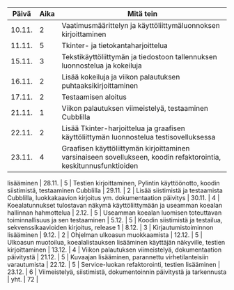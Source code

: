 | **Päivä** | **Aika** | **Mitä tein** |
| --------- | -------- | ------------- |
| 10.11. |  2 | Vaatimusmäärittelyn ja käyttöliittymäluonnoksen kirjoittaminen |
| 11.11. |  5 | Tkinter- ja tietokantaharjoittelua
| 15.11. |  3 | Tekstikäyttöliittymän ja tiedostoon tallennuksen  luonnostelua ja kokeiluja
| 16.11. |  2 | Lisää kokeiluja ja viikon palautuksen puhtaaksikirjoittaminen
| 17.11. |  2 | Testaamisen aloitus
| 21.11. |  1 | Viikon palautuksen viimeistelyä, testaaminen Cubblilla
| 22.11. |  2 | Lisää Tkinter-harjoittelua ja graafisen käyttöliittymän luonnostelua testisovelluksessa
| 23.11. |  4 | Graafisen käyttöliittymän kirjoittaminen varsinaiseen sovellukseen, koodin refaktorointia, keskitunnusfunktioiden 
lisääminen
| 28.11. |  5 | Testien kirjoittaminen, Pylintin käyttöönotto, koodin siistimistä, testaaminen Cubblilla
| 29.11. |  2 | Lisää siistimistä ja testaamista Cubblilla, luokkakaavion kirjoitus ym. dokumentaation päivitys
| 30.11. |  4 | Koealatunnukset tulostavan näkymä käyttöliittymään ja useamman koealan hallinnan hahmottelua
| 2.12.  |  5 | Useamman koealan luomisen toteuttavan toiminnallisuus ja sen testaaminen 
| 5.12.  |  5 | Koodin siistimistä ja testailua, sekvenssikaavioiden kirjoitus, release 1 
| 8.12.  |  3 | Kirjautumistoiminnon lisääminen
| 9.12.  |  2 | Ohjelman ulkoasun muokkaamista
| 12.12. |  5 | Ulkoasun muotoilua, koealalistauksen lisääminen käyttäjän näkyville, testien kirjoittaminen
| 13.12. |  4 | Viikon palautuksen viimeistelyä, dokumentaation päivitystä
| 21.12. |  5 | Kuvaajan lisääminen, parannettu virhetilanteisiin varautumista
| 22.12. |  5 | Service-luokan refaktorointi, testien lisääminen
| 23.12. |  6 | Viimeistelyä, siistimistä, dokumentoinnin päivitystä ja tarkennusta
| yht.   | 72 |
